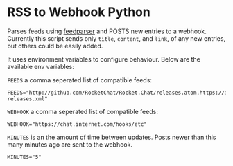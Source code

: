 # RSS to Webhook Python

Parses feeds using [feedparser](https://pypi.org/project/feedparser/) and POSTS new entries to a webhook.  
Currently this script sends only `title`, `content`, and `link`, of any new entries, but others could be easily added.

It uses environment variables to configure behaviour. Below are the available env variables:  

`FEEDS` a comma seperated list of compatible feeds:  
```
FEEDS="http://github.com/RocketChat/Rocket.Chat/releases.atom,https://about.gitlab.com/security-
releases.xml"
```

`WEBHOOK` a comma seperated list of compatible feeds:  
```
WEBHOOK="https://chat.internet.com/hooks/etc"
```

`MINUTES` is an the amount of time between updates. Posts newer than this many minutes ago are sent to the webhook.
```
MINUTES="5"
```
